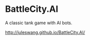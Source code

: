 BattleCity.AI
=============

A classic tank game with AI bots.

http://juleswang.github.io/BattleCity.AI/
